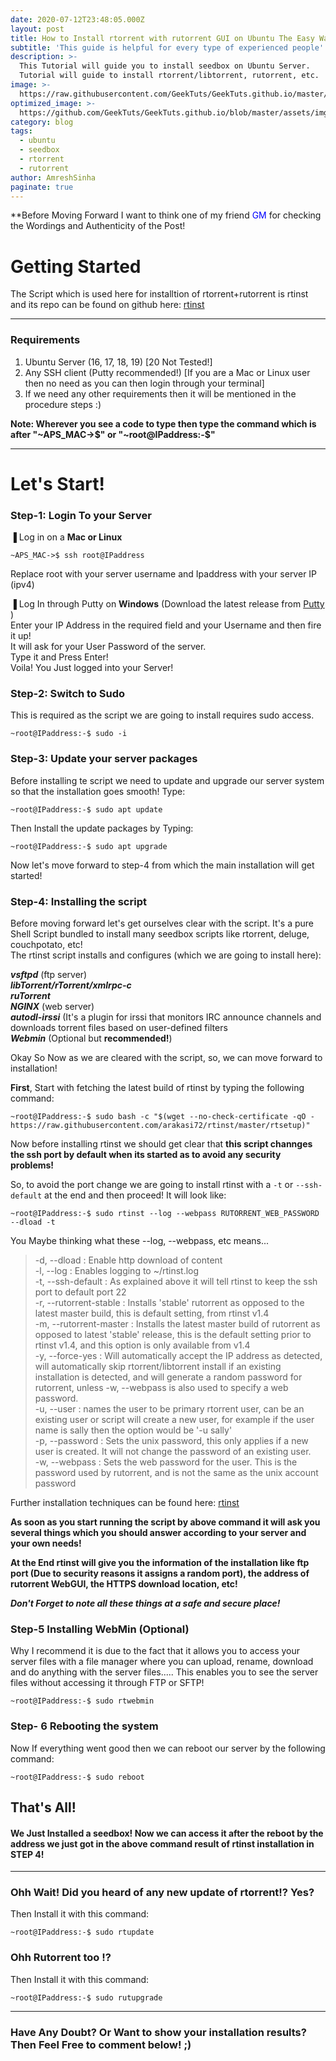 ```yaml
---
date: 2020-07-12T23:48:05.000Z
layout: post
title: How to Install rtorrent with rutorrent GUI on Ubuntu The Easy Way!
subtitle: 'This guide is helpful for every type of experienced people'
description: >-
  This Tutorial will guide you to install seedbox on Ubuntu Server.
  Tutorial will guide to install rtorrent/libtorrent, rutorrent, etc.
image: >-
  https://raw.githubusercontent.com/GeekTuts/GeekTuts.github.io/master/assets/img/uploads/rutorrentwebui.png
optimized_image: >-
  https://github.com/GeekTuts/GeekTuts.github.io/blob/master/assets/img/uploads/rutorrentwebui.png?raw=true
category: blog
tags:
  - ubuntu
  - seedbox
  - rtorrent
  - rutorrent
author: AmreshSinha
paginate: true
---
```

**Before Moving Forward I want to think one of my friend <span style="color:blue">GM</span> for checking the Wordings and Authenticity of the Post!

# Getting Started
The Script which is used here for installtion of rtorrent+rutorrent is rtinst and its repo can be found on github here: [rtinst](https://github.com/arakasi72/rtinst)

---
### Requirements  
1) Ubuntu Server (16, 17, 18, 19) [20 Not Tested!]
2) Any SSH client (Putty recommended!) [If you are a Mac or Linux user then no need as you can then login through your terminal]
3) If we need any other requirements then it will be mentioned in the procedure steps :)

**Note: Wherever you see a code to type then type the command which is after "~APS_MAC->$" or "~root@IPaddress:-$"**  

---
# Let's Start!
### Step-1: Login To your Server
▐ Log in on a **Mac or Linux**  
```
~APS_MAC->$ ssh root@IPaddress
```  
Replace root with your server username and Ipaddress with your server IP (ipv4)

▐ Log In through Putty on **Windows** (Download the latest release from [Putty](https://www.chiark.greenend.org.uk/~sgtatham/putty/latest.html) )  
Enter your IP Address in the required field and your Username and then fire it up!  
It will ask for your User Password of the server.  
 Type it and Press Enter!  
Voila! You Just logged into your Server!

### Step-2: Switch to Sudo
This is required as the script we are going to install requires sudo access.  
```
~root@IPaddress:-$ sudo -i
```

### Step-3: Update your server packages
Before installing te script we need to update and upgrade our server system so that the installation goes smooth!
Type:  
```
~root@IPaddress:-$ sudo apt update
```

Then Install the update packages by Typing:  
```
~root@IPaddress:-$ sudo apt upgrade
```

Now let's move forward to step-4 from which the main installation will get started!

### Step-4: Installing the script
Before moving forward let's get ourselves clear with the script. It's a pure Shell Script bundled to install many seedbox scripts like rtorrent, deluge, couchpotato, etc!  
The rtinst script installs and configures (which we are going to install here):  

***vsftpd*** (ftp server)  
***libTorrent/rTorrent/xmlrpc-c***  
***ruTorrent***  
***NGINX*** (web server)  
***autodl-irssi*** (It's a plugin for irssi that monitors IRC announce channels and downloads torrent files based on user-defined filters  
***Webmin*** (Optional but **recommended!**)  

Okay So Now as we are cleared with the script, so, we can move forward to installation!  




**First**, Start with fetching the latest build of rtinst by typing the following command:  
```
~root@IPaddress:-$ sudo bash -c "$(wget --no-check-certificate -qO - https://raw.githubusercontent.com/arakasi72/rtinst/master/rtsetup)"
```

Now before installing rtinst we should get clear that **this script channges the ssh port by default when its started as to avoid any security problems!**  

So, to avoid the port change we are going to install rtinst with a ```-t``` or ```--ssh-default``` at the end and then proceed!
It will look like:  
```
~root@IPaddress:-$ sudo rtinst --log --webpass RUTORRENT_WEB_PASSWORD --dload -t
```

You Maybe  thinking what these --log, --webpass, etc means...  

> -d, --dload : Enable http download of content  
 -l, --log : Enables logging to ~/rtinst.log  
 -t, --ssh-default : As explained above it will tell rtinst to keep the ssh port to default port 22  
 -r, --rutorrent-stable : Installs 'stable' rutorrent as opposed to the latest master build, this is default setting, from rtinst v1.4  
 -m, --rutorrent-master : Installs the latest master build of rutorrent as opposed to latest 'stable' release, this is the default setting prior to rtinst v1.4, and this option is only available from v1.4  
 -y, --force-yes : Will automatically accept the IP address as detected, will automatically skip rtorrent/libtorrent install if an existing installation is detected, and will generate a random password for rutorrent, unless -w, --webpass is also used to specify a web password.  
 -u, --user : names the user to be primary rtorrent user, can be an existing user or script will create a new user, for example if the user name is sally then the option would be '-u sally'  
 -p, --password : Sets the unix password, this only applies if a new user is created. It will not change the password of an existing user.  
 -w, --webpass : Sets the web password for the user. This is the password used by rutorrent, and is not the same as the unix account password  

Further installation techniques can be found here: [rtinst](https://github.com/arakasi72/rtinst/)

**As soon as you start running the script by above command it will ask you several things which you should answer according to your server and your own needs!**

**At the End rtinst will give you the information of the installation like ftp port (Due to security reasons it assigns a random port), the address of rutorrent WebGUI, the HTTPS download location, etc!** 
 
***Don't Forget to note all these things at a safe and secure place!***

### Step-5 Installing WebMin (Optional)
Why I recommend it is due to the fact that it allows you to access your server files with a file manager where you can upload, rename, download and do anything with the server files..... This enables you to see the server files without accessing it through FTP or SFTP! 

```
~root@IPaddress:-$ sudo rtwebmin
```

### Step- 6 Rebooting the system
Now If everything went good then we can reboot our server by the following command:  

```
~root@IPaddress:-$ sudo reboot
```

## That's All!
#### We Just Installed a seedbox! Now we can access it after the reboot by the address we just got in the above command result of rtinst installation in STEP 4!

---
### Ohh Wait! Did you heard of any new update of rtorrent!? Yes?
Then Install it with this command:  

```
~root@IPaddress:-$ sudo rtupdate
```

### Ohh Rutorrent too !?
Then Install it with this command:  

```
~root@IPaddress:-$ sudo rutupgrade
```

---

### Have Any Doubt? Or Want to show your installation results? Then Feel Free to comment below! ;)



